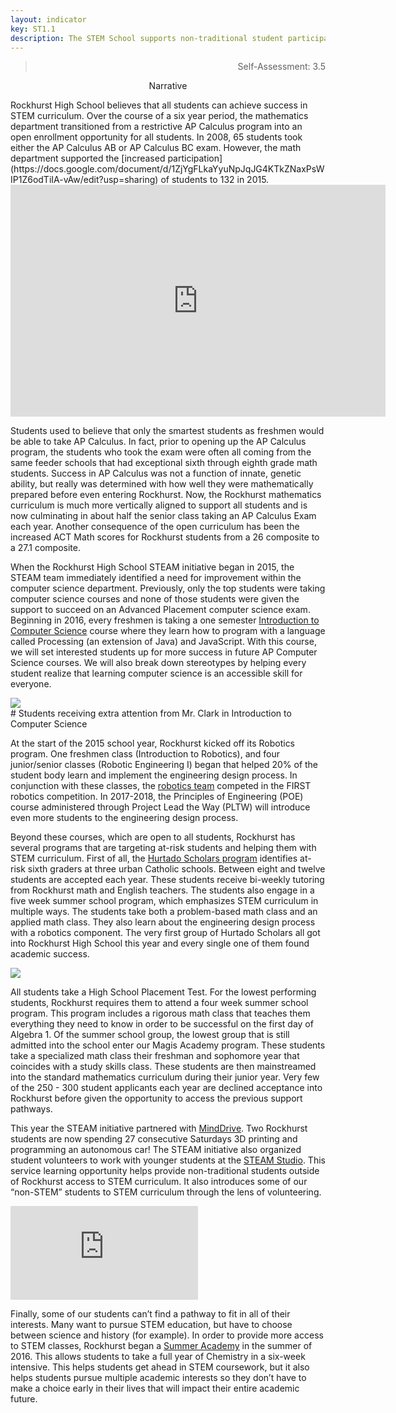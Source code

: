 ```yaml
---
layout: indicator
key: ST1.1
description: The STEM School supports non-traditional student participation through outreach to groups often underrepresented in STEM program areas.
---
```

<blockquote align="right"> Self-Assessment: 3.5</blockquote>
<p align="center"; font-size: 8em>
Narrative
</p>
Rockhurst High School believes that all students can achieve success in STEM curriculum. Over the course of a six year period, the mathematics department transitioned from a restrictive AP Calculus program into an open enrollment opportunity for all students. In 2008, 65 students took either the AP Calculus AB or AP Calculus BC exam. However, the math department supported the [increased participation](https://docs.google.com/document/d/1ZjYgFLkaYyuNpJqJG4KTkZNaxPsWIP1Z6odTiIA-vAw/edit?usp=sharing) of students to 132 in 2015. 
  
  <iframe width="600" height="371" seamless frameborder="0" scrolling="no" src="https://docs.google.com/spreadsheets/d/1IlRAIk7-M_YG9qy054AVHyRPeGu4TOFwwTZsczPjlz8/pubchart?oid=280636973&amp;format=interactive"></iframe>
  
Students used to believe that only the smartest students as freshmen would be able to take AP Calculus. In fact, prior to opening up the AP Calculus program, the students who took the exam were often all coming from the same feeder schools that had exceptional sixth through eighth grade math students. Success in AP Calculus was not a function of innate, genetic ability, but really was determined with how well they were mathematically prepared before even entering Rockhurst. Now, the Rockhurst mathematics curriculum is much more vertically aligned to support all students and is now culminating in about half the senior class taking an AP Calculus Exam each year. Another consequence of the open curriculum has been the increased ACT Math scores for Rockhurst students from a 26 composite to a 27.1 composite.

When the Rockhurst High School STEAM initiative began in 2015, the STEAM team immediately identified a need for improvement within the computer science department. Previously, only the top students were taking computer science courses and none of those students were given the support to succeed on an Advanced Placement computer science exam. Beginning in 2016, every freshmen is taking a one semester [Introduction to Computer Science](http://steam.rockhursths.edu/2016/07/01/Intro-to-CS-Down.html) course where they learn how to program with a language called Processing (an extension of Java) and JavaScript. With this course, we will set interested students up for more success in future AP Computer Science courses. We will also break down stereotypes by helping every student realize that learning computer science is an accessible skill for everyone.
  
  <div class="flex-wrapper">
  <img src="{{ site.baseurl }}/img/IntroCSpicture.jpg">
</div>
  # Students receiving extra attention from Mr. Clark in Introduction to Computer Science
  
At the start of the 2015 school year, Rockhurst kicked off its Robotics program. One freshmen class (Introduction to Robotics), and four junior/senior classes (Robotic Engineering I) began that helped 20% of the student body learn and implement the engineering design process. In conjunction with these classes, the [robotics team](http://steam.rockhursths.edu/2016/08/20/Reflections-of-a-Jesubot.html) competed in the FIRST robotics competition. In 2017-2018, the Principles of Engineering (POE) course administered through Project Lead the Way (PLTW) will introduce even more students to the engineering design process.
  
Beyond these courses, which are open to all students, Rockhurst has several programs that are targeting at-risk students and helping them with STEM curriculum. First of all, the [Hurtado Scholars program](https://www.rockhursths.edu/pages/about-us/about-us---hurtado-scholars-program) identifies at-risk sixth graders at three urban Catholic schools. Between eight and twelve students are accepted each year. These students receive bi-weekly tutoring from Rockhurst math and English teachers. The students also engage in a five week summer school program, which emphasizes STEM curriculum in multiple ways. The students take both a problem-based math class and an applied math class. They also learn about the engineering design process with a robotics component. The very first group of Hurtado Scholars all got into Rockhurst High School this year and every single one of them found academic success.
  
 <div class="flex-wrapper">
  <img src="{{ site.baseurl }}/img/Hurtado-Teaching-Coding.jpg">
</div>
  
All students take a High School Placement Test. For the lowest performing students, Rockhurst requires them to attend a four week summer school program. This program includes a rigorous math class that teaches them everything they need to know in order to be successful on the first day of Algebra 1. Of the summer school group, the lowest group that is still admitted into the school enter our Magis Academy program. These students take a specialized math class their freshman and sophomore year that coincides with a study skills class. These students are then mainstreamed into the standard mathematics curriculum during their junior year. Very few of the 250 - 300 student applicants each year are declined acceptance into Rockhurst before given the opportunity to access the previous support pathways. 
  
This year the STEAM initiative partnered with [MindDrive](http://steam.rockhursths.edu/2016/09/01/MindDrive.html). Two Rockhurst students are now spending 27 consecutive Saturdays 3D printing and programming an autonomous car! The STEAM initiative also organized student volunteers to work with younger students at the [STEAM Studio](http://steam-studio.com/). This service learning opportunity helps provide non-traditional students outside of Rockhurst access to STEM curriculum. It also introduces some of our “non-STEM” students to STEM curriculum through the lens of volunteering.
  
  <div class="embed-container">
  <iframe src="https://player.vimeo.com/video/195454662?title=0&byline=0&portrait=0" frameborder="0" webkitallowfullscreen mozallowfullscreen allowfullscreen></iframe>
</div>
  
Finally, some of our students can’t find a pathway to fit in all of their interests. Many want to pursue STEM education, but have to choose between science and history (for example). In order to provide more access to STEM classes, Rockhurst began a [Summer Academy](https://www.rockhursths.edu/pages/academics/summer-school-and-camps/academics---summer-school---high-school-credit-courses) in the summer of 2016. This allows students to take a full year of Chemistry in a six-week intensive. This helps students get ahead in STEM coursework, but it also helps students pursue multiple academic interests so they don’t have to make a choice early in their lives that will impact their entire academic future. 
